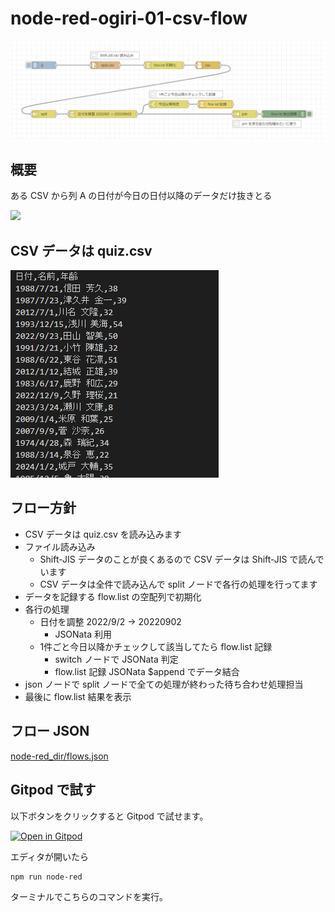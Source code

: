 # node-red-ogiri-01-csv-flow

![](image1.png)

## 概要

ある CSV から列 A の日付が今日の日付以降のデータだけ抜きとる

![](https://lh3.googleusercontent.com/drive-viewer/AJc5JmQUZ6P2jvOkAPOMlGS8kOn-zb-XUI6-h40l0mQxIJ-ejfkKuJBchdkRXDFmBJvethU6LxIMSPg=w2640-h1586)

## CSV データは quiz.csv

![](image2.png)

## フロー方針

- CSV データは quiz.csv を読み込みます
- ファイル読み込み
  - Shift-JIS データのことが良くあるので CSV データは Shift-JIS で読んでいます
  - CSV データは全件で読み込んで split ノードで各行の処理を行ってます
- データを記録する flow.list の空配列で初期化
- 各行の処理
  - 日付を調整 2022/9/2 -> 20220902
    - JSONata 利用
  - 1件ごと今日以降かチェックして該当してたら flow.list 記録
    - switch ノードで JSONata 判定
    - flow.list 記録 JSONata $append でデータ結合
- json ノードで split ノードで全ての処理が終わった待ち合わせ処理担当
- 最後に flow.list 結果を表示

## フロー JSON

[node-red_dir/flows.json](node-red_dir/flows.json)

## Gitpod で試す

以下ボタンをクリックすると Gitpod で試せます。

[![Open in Gitpod](https://gitpod.io/button/open-in-gitpod.svg)](https://gitpod.io/#https://github.com/1ft-seabass/node-red-ogiri-01-csv-flow)

エディタが開いたら

```
npm run node-red
```

ターミナルでこちらのコマンドを実行。